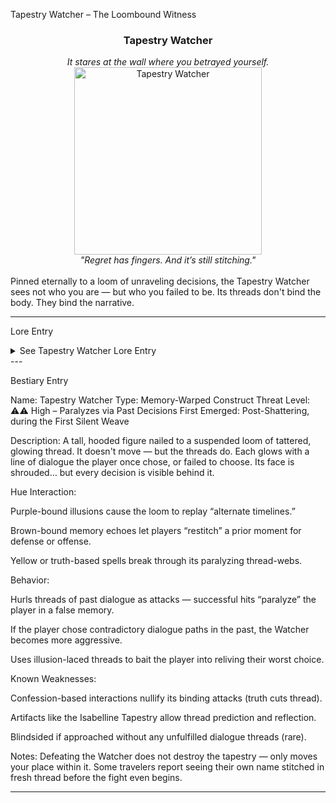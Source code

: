 Tapestry Watcher – The Loombound Witness

<div align="center">
  <h3>Tapestry Watcher</h3>
  <i>It stares at the wall where you betrayed yourself.</i><br>
  <img src="../../assets/monsters/tapestry-watcher.png" alt="Tapestry Watcher" width="300"><br>
  <i>"Regret has fingers. And it’s still stitching."</i><br><br>
</div>Pinned eternally to a loom of unraveling decisions, the Tapestry Watcher sees not who you are — but who you failed to be. Its threads don't bind the body. They bind the narrative.


---

Lore Entry

<details><summary>See Tapestry Watcher Lore Entry</summary>
Lore Entry: Margin scrap from the Isabelline Widow’s threadbook, written in bone ink> “There’s a chamber where decisions breathe. And the Watcher keeps them warm.”



> “It weaves from forgotten ‘no’s, unspoken truths, and the moments we smiled when we shouldn’t have.”



> “One pilgrim entered with pride. Came out without their name. The loom didn’t approve.”



> “The tapestry isn’t wrong. It’s just honest enough to hurt.”



> “If you face it, bring only one thing: certainty. It cannot stitch what is whole.”



</details>
---

Bestiary Entry

Name: Tapestry Watcher
Type: Memory-Warped Construct
Threat Level: ⚠️⚠️ High – Paralyzes via Past Decisions
First Emerged: Post-Shattering, during the First Silent Weave

Description:
A tall, hooded figure nailed to a suspended loom of tattered, glowing thread. It doesn't move — but the threads do. Each glows with a line of dialogue the player once chose, or failed to choose. Its face is shrouded… but every decision is visible behind it.

Hue Interaction:

Purple-bound illusions cause the loom to replay “alternate timelines.”

Brown-bound memory echoes let players “restitch” a prior moment for defense or offense.

Yellow or truth-based spells break through its paralyzing thread-webs.


Behavior:

Hurls threads of past dialogue as attacks — successful hits “paralyze” the player in a false memory.

If the player chose contradictory dialogue paths in the past, the Watcher becomes more aggressive.

Uses illusion-laced threads to bait the player into reliving their worst choice.


Known Weaknesses:

Confession-based interactions nullify its binding attacks (truth cuts thread).

Artifacts like the Isabelline Tapestry allow thread prediction and reflection.

Blindsided if approached without any unfulfilled dialogue threads (rare).


Notes:
Defeating the Watcher does not destroy the tapestry — only moves your place within it. Some travelers report seeing their own name stitched in fresh thread before the fight even begins.


---


